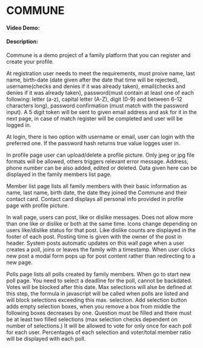 # COMMUNE
#### Video Demo:  <URL HERE>
#### Description:
Commune is a demo project of a family platform that you can register and create your profile. 

At registration user needs to meet the requirements, must proive name, last name, birth-date (date given after the date that time will be rejected), username(checks and denies if it was already taken), email(checks and denies if it was already taken), password(must contain at least one of each following: letter (a-z), capital letter (A-Z), digit (0-9) and between 6-12 characters long),
password confirmation (must match with the password input). A 5 digit token will be sent to given email address and ask for it in the next page, in case of match register will be completed and user will be logged in.

At login, there is two option with username or email, user can login with the preferred one. If the password hash returns true value logges user in. 

In profile page user can upload/delete a profile picture. Only jpeg or jpg file formats will be allowed, others triggers relevant error message. Address, phone number can be also added, edited or deleted. Data given here can be displayed in the family members list page.

Member list page lists all family members with their basic information as name, last name, birth date, the date they joined the Commune and their contact card. Contact card displays all personal info provided in profile page with profile picture. 

In wall page, users can post, like or dislike messages. Does not allow more than one like or dislike or both at the same time. Icons change depending on users like/dislike status for that post. Like dislike counts are displayed in the footer of each post. Posting time is given with the owner of the post in header. System posts automatic updates on this wall page when a user creates a poll, joins or leaves the family with a timestamp. When user clicks new post a modal form pops up for post content rather than redirecting to a new page.

Polls page lists all polls created by family members. When go to start new poll page. You need to select a deadline for the poll, cannot be backdated. Votes will be blocked after this date. Max selections will alse be defined at this step, the formula in javascript will be called when polls are listed and will block selections exceeding this max. selection. Add selection button adds empty selection boxes, when you remove a box from middle the following boxes decreases by one. Question must be filled and there must be at least two filled selections (max selection checks dependent on number of selections.) It will be allowed to vote for only once for each poll for each user. Percentages of each selection and voter/total member ratio will be displayed with each poll. 



